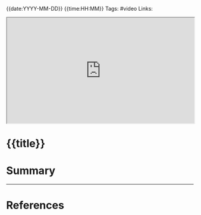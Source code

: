 {{date:YYYY-MM-DD}} {{time:HH:MM}}
Tags: #video
Links: 

<div style="display: block; position: relative; width: 100%; height: 0px; --aspect-ratio:9/16; padding-bottom: calc(var(--aspect-ratio) * 100%);">
	<iframe src="https://www.youtube.com/embed/ID" allow="fullscreen" style="position: absolute; top: 0px; left: 0px; height: 100%; width: 100%;">
	</iframe>
</div>


# {{title}}

# Summary







---
# References